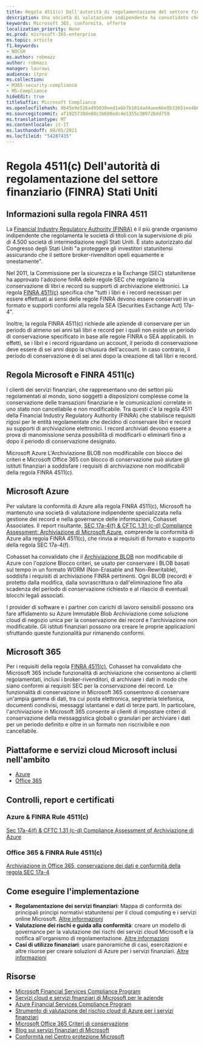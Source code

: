 ```yaml
---
title: Regola 4511(c) Dell'autorità di regolamentazione del settore finanziario (FINRA) Stati Uniti
description: Una società di valutazione indipendente ha convalidato che Azure e Office 365 possono aiutare le società finanziarie a soddisfare i requisiti di conservazione dei record e di archiviazione non modificabili della regola FINRA 4511.
keywords: Microsoft 365, conformità, offerte
localization_priority: None
ms.prod: microsoft-365-enterprise
ms.topic: article
f1.keywords:
- NOCSH
ms.author: robmazz
author: robmazz
manager: laurawi
audience: itpro
ms.collection:
- M365-security-compliance
- MS-Compliance
hideEdit: true
titleSuffix: Microsoft Compliance
ms.openlocfilehash: 0b45e9e526ad95030eed1a6b7b1814ad4aee66e8b33651ee466d71795ba97f74
ms.sourcegitcommit: af1925730de60c3b698edc4e1355c38972bdd759
ms.translationtype: MT
ms.contentlocale: it-IT
ms.lasthandoff: 08/05/2021
ms.locfileid: "54287435"
---
```

# <a name="financial-industry-regulatory-authority-finra-rule-4511c-united-states"></a>Regola 4511(c) Dell'autorità di regolamentazione del settore finanziario (FINRA) Stati Uniti

## <a name="about-finra-rule-4511"></a>Informazioni sulla regola FINRA 4511

La [Financial Industry Regulatory Authority (FINRA)](https://www.finra.org/#/) è il più grande organismo indipendente che regolamenta le società di titoli con la supervisione di più di 4.500 società di intermediazione negli Stati Uniti. È stato autorizzato dal Congresso degli Stati Uniti "a proteggere gli investitori statunitensi assicurando che il settore broker-rivenditori opeli equamente e onestamente".

Nel 2011, la Commissione per la sicurezza e la Exchange (SEC) statunitense ha approvato l'adozione finRA delle regole SEC che regolano la conservazione di libri e record su supporti di archiviazione elettronici. La regola [FINRA 4511(c)](https://www.finra.org/sites/default/files/NoticeDocument/p123548.pdf) specifica che "tutti i libri e i record necessari per essere effettuati ai sensi delle regole FINRA devono essere conservati in un formato e supporti conformi alla regola SEA (Securities Exchange Act) 17a-4".

Inoltre, la regola FINRA 4511(c) richiede alle aziende di conservare per un periodo di almeno sei anni tali libri e record per i quali non esiste un periodo di conservazione specificato in base alle regole FINRA o SEA applicabili. In effetti, se i libri e i record riguardano un account, il periodo di conservazione deve essere di sei anni dopo la chiusura dell'account. In caso contrario, il periodo di conservazione è di sei anni dopo la creazione di tali libri e record.

## <a name="microsoft-and-finra-rule-4511c"></a>Regola Microsoft e FINRA 4511(c)

I clienti dei servizi finanziari, che rappresentano uno dei settori più regolamentati al mondo, sono soggetti a disposizioni complesse come la conservazione delle transazioni finanziarie e le comunicazioni correlate in uno stato non cancellabile e non modificabile. Tra questi c'è la regola 4511 della Financial Industry Regulatory Authority (FINRA) che stabilisce requisiti rigosi per le entità regolamentate che decidno di conservare libri e record su supporti di archiviazione elettronici. I record archiviati devono essere a prova di manomissione senza possibilità di modificarli o eliminarli fino a dopo il periodo di conservazione designato.

Microsoft Azure L'Archiviazione BLOB non modificabile con blocco dei criteri e Microsoft Office 365 con blocco di conservazione può aiutare gli istituti finanziari a soddisfare i requisiti di archiviazione non modificabili della regola FINRA 4511(c).

## <a name="microsoft-azure"></a>Microsoft Azure

Per valutare la conformità di Azure alla regola FINRA 4511(c), Microsoft ha mantenuto una società di valutazione indipendente specializzata nella gestione dei record e nella governance delle informazioni, Cohasset Associates. Il report risultante, [SEC 17a-4(f) & CFTC 1.31 (c-d) Compliance Assessment: Archiviazione di Microsoft Azure](https://servicetrust.microsoft.com/ViewPage/MSComplianceGuide?command=Download&downloadType=Document&downloadId=19b08fd4-d276-43e8-9461-715981d0ea20&docTab=4ce99610-c9c0-11e7-8c2c-f908a777fa4d_GRC_Assessment_Reports), comprende la conformità di Azure alla regola FINRA 4511(c), che rinvia ai requisiti di formato e supporto della regola SEC 17a-4(f).

Cohasset ha convalidato che il [Archiviazione BLOB](/azure/storage/blobs/storage-blob-immutable-storage) non modificabile di Azure con l'opzione Blocco criteri, se usato per conservare i BLOB basati sul tempo in un formato WORM (Non-Erasable and Non-Rewritable), soddisfa i requisiti di archiviazione FINRA pertinenti. Ogni BLOB (record) è protetto dalla modifica, dalla sovrascrittura o dall'eliminazione fino alla scadenza del periodo di conservazione richiesto e al rilascio di eventuali blocchi legali associati.

I provider di software e i partner con carichi di lavoro sensibili possono ora fare affidamento su Azure Immutable Blob Archiviazione come soluzione cloud di negozio unica per la conservazione dei record e l'archiviazione non modificabile. Gli istituti finanziari possono ora creare le proprie applicazioni sfruttando queste funzionalità pur rimanendo conformi.

## <a name="microsoft-365"></a>Microsoft 365

Per i requisiti della regola [FINRA 4511(c),](/microsoft-365/compliance/retention-regulatory-requirements#sec-17a-4f-finra-4511c-and-cftc-131c-d) Cohasset ha convalidato che Microsoft 365 include funzionalità di archiviazione che consentono ai clienti regolamentati, inclusi i broker-rivenditori, di archiviare i dati in modo che siano conformi ai requisiti SEC per la conservazione dei record. Le funzionalità di conservazione in Microsoft 365 consentono di conservare un'ampia gamma di dati, tra cui posta elettronica, segreteria telefonica, documenti condivisi, messaggi istantanei e dati di terze parti. In particolare, l'archiviazione in Microsoft 365 consente ai clienti di impostare criteri di conservazione della messaggistica globali o granulari per archiviare i dati per un periodo definito e oltre in un formato non riscrivibile e non cancellabile.

## <a name="microsoft-in-scope-cloud-platforms--services"></a>Piattaforme e servizi cloud Microsoft inclusi nell'ambito

- [Azure](https://gallery.technet.microsoft.com/Overview-of-Azure-c1be3942)
- [Office 365](https://aka.ms/Office365ComplianceOfferings)

## <a name="audits-reports-and-certificates"></a>Controlli, report e certificati

### <a name="azure--finra-rule-4511c"></a>Azure & FINRA Rule 4511(c)

[Sec 17a-4(f) & CFTC 1.31 (c-d) Compliance Assessment of Archiviazione di Azure](https://servicetrust.microsoft.com/ViewPage/MSComplianceGuide?command=Download&downloadType=Document&downloadId=19b08fd4-d276-43e8-9461-715981d0ea20&docTab=4ce99610-c9c0-11e7-8c2c-f908a777fa4d_GRC_Assessment_Reports)

### <a name="office-365--finra-rule-4511c"></a>Office 365 & FINRA Rule 4511(c)

[Archiviazione in Office 365, conservazione dei dati e conformità della regola SEC 17a-4](https://www.microsoft.com/microsoft-365/blog/2015/11/10/office-365-exchange-online-archiving-now-meets-sec-rule-17a-4-requirements/)

## <a name="how-to-implement"></a>Come eseguire l'implementazione

- **Regolamentazione dei servizi finanziari**: Mappa di conformità dei principali principi normativi statunitensi per il cloud computing e i servizi online Microsoft. [Altre informazioni](https://servicetrust.microsoft.com/ViewPage/TrustDocuments?command=Download&downloadType=Document&downloadId=5b483567-00b0-4d86-96ae-ee887dadb61c&docTab=6d000410-c9e9-11e7-9a91-892aae8839ad_Compliance_Guides)
- **Valutazione dei rischi e guida alla conformità**: creare un modello di governance per la valutazione dei rischi dei servizi cloud Microsoft e la notifica all'organismo di regolamentazione. [Altre informazioni](https://servicetrust.microsoft.com/ViewPage/TrustDocuments?command=Download&downloadType=Document&downloadId=edee9b14-3661-4a16-ba83-c35caf672bd7&docTab=6d000410-c9e9-11e7-9a91-892aae8839ad_FAQ_and_White_Papers)
- **Casi di utilizzo finanziari**: usare panoramiche di casi, esercitazioni e altre risorse per creare soluzioni di Azure per i servizi finanziari. [Altre informazioni](/azure/industry/financial/)

## <a name="resources"></a>Risorse

- [Microsoft Financial Services Compliance Program](https://download.microsoft.com/download/6/4/7/64707E3E-6D3E-45D0-8207-A0EA3201B4A6/Microsoft%20Cloud%20-%20Financial%20Services%20Compliance%20Program%20\(Print\).pdf)
- [Servizi cloud e servizi finanziari di Microsoft per le aziende](https://servicetrust.microsoft.com/viewpage/financialservicesoverview)
- [Azure Financial Services Compliance Program](https://azure.microsoft.com/resources/videos/azurecon-2015-financial-services-compliance-in-azure/)
- [Strumento di valutazione del rischio cloud di Azure per i servizi finanziari](https://servicetrust.microsoft.com/ViewPage/FFIECBlueprint?command=Download&downloadType=Document&downloadId=079a1973-711a-428f-9312-9ddd290cff7b&docTab=c726d5c0-2d1e-11e8-a485-57140ec19669_PaaS)
- [Microsoft Office 365 Criteri di conservazione](/office365/securitycompliance/retention-policies)
- [Blog sui servizi finanziari di Microsoft](https://techcommunity.microsoft.com/t5/Financial-Services-Blog/bg-p/FinancialServicesBlog)
- [Conformità nel Centro protezione Microsoft](https://www.microsoft.com/trust-center/compliance/compliance-overview)
